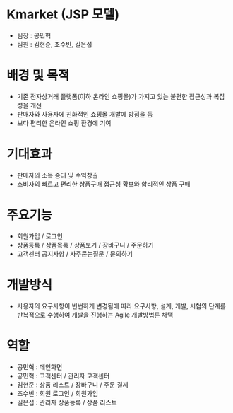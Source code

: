 # Kmarket (JSP 모델)
- 팀장 : 공민혁 
- 팀원 : 김현준, 조수빈, 길은섭
# 배경 및 목적
- 기존 전자상거래 플랫폼(이하 온라인 쇼핑몰)가 가지고 있는 불편한 접근성과 복잡성을 개선
- 판매자와 사용자에 친화적인 쇼핑몰 개발에 방점을 둠
- 보다 편리한 온라인 쇼핑 환경에 기여
# 기대효과
- 판매자의 소득 증대 및 수익창출
- 소비자의 빠르고 편리한 상품구매 접근성 확보와 합리적인 상품 구매
# 주요기능
- 회원가입 / 로그인
- 상품등록 / 상품목록 / 상품보기 / 장바구니 / 주문하기
- 고객센터 공지사항 / 자주묻는질문 / 문의하기
# 개발방식
- 사용자의 요구사항이 빈번하게 변경됨에 따라 요구사항, 설계, 개발, 시험의 단계를
반복적으로 수행하여 개발을 진행하는 Agile 개발방법론 채택
# 역할
- 공민혁 : 메인화면
- 공민혁 : 고객센터 / 관리자 고객센터
- 김현준 : 상품 리스트 / 장바구니 / 주문 결제
- 조수빈 : 회원 로그인 / 회원가입 
- 길은섭 : 관리자 상품등록 / 상품 리스트
